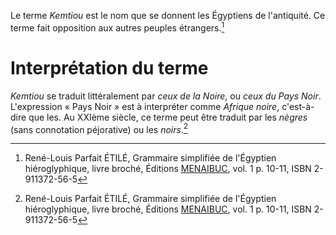 <!-- TITLE: Kemtiou (Égyptien.e.s de l'antiquité) -->
<!-- SUBTITLE: Présentation des Kemtiou -->

Le terme *Kemtiou* est le nom que se donnent les Égyptiens de l'antiquité. Ce terme fait opposition aux autres peuples étrangers.[^1]
# Interprétation du terme
*Kemtiou* se traduit littéralement par *ceux de la Noire*, ou *ceux du Pays Noir*. L'expression « Pays Noir » est à interpréter comme *Afrique noire*, c'est-à-dire que les. Au XXIème siècle, ce terme peut être traduit par les *nègres* (sans connotation péjorative) ou les *noirs*.[^1]

<!-- Sources -->
[^1]:René-Louis Parfait ÉTILÉ, Grammaire simplifiée de l'Égyptien hiéroglyphique, livre broché, Éditions [MENAIBUC](http://www.menaibuc.com/), vol. 1 p. 10-11, ISBN 2-911372-56-5